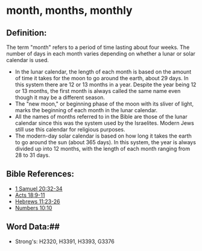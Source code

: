 # month, months, monthly #

## Definition: ##

The term "month" refers to a period of time lasting about four weeks. The number of days in each month varies depending on whether a lunar or solar calendar is used.

* In the lunar calendar, the length of each month is based on the amount of time it takes for the moon to go around the earth, about 29 days. In this system there are 12 or 13 months in a year. Despite the year being 12 or 13 months, the first month is always called the same name even though it may be a different season. 
* The "new moon," or beginning phase of the moon with its sliver of light, marks the beginning of each month in the lunar calendar.
* All the names of months referred to in the Bible are those of the lunar calendar since this was the system used by the Israelites. Modern Jews still use this calendar for religious purposes.
* The modern-day solar calendar is based on how long it takes the earth to go around the sun (about 365 days). In this system, the year is always divided up into 12 months, with the length of each month ranging from 28 to 31 days.

## Bible References: ##

* [1 Samuel 20:32-34](rc://en/tn/help/1sa/20/32)
* [Acts 18:9-11](rc://en/tn/help/act/18/09)
* [Hebrews 11:23-26](rc://en/tn/help/heb/11/23)
* [Numbers 10:10](rc://en/tn/help/num/10/10)

## Word Data:##

* Strong's: H2320, H3391, H3393, G3376
